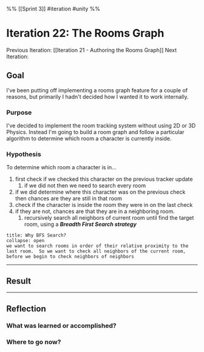 %%
[[Sprint 3]] #iteration #unity
%%
# Iteration 22: The Rooms Graph
Previous Iteration:  [[Iteration 21 - Authoring the Rooms Graph]]
Next Iteration: 


## Goal
I've been putting off implementing a rooms graph feature for a couple of reasons, but primarily I hadn't decided how I wanted it to work internally.

### Purpose
I've decided to implement the room tracking system without using 2D or 3D Physics.  Instead I'm going to build a room graph and follow a particular algorithm to determine which room a character is currently inside.

### Hypothesis

To determine which room a character is in...
1. first check if we checked this character on the previous tracker update
	1. if we did not then we need to search every room
2. if we did determine where this character was on the previous check then chances are they are still in that room
3. check if the character is inside the room they were in on the last check
4. if they are not, chances are that they are in a neighboring room.
	1. recursively search all neighbors of current room until find the target room, using a ***Breadth First Search strategy***

```ad-question
title: Why BFS Search?
collapse: open
we want to search rooms in order of their relative proximity to the last room.  So we want to check all neighbors of the current room, before we begin to check neighbors of neighbors
```


----
## Result





----
## Reflection



### What was learned or accomplished?


### Where to go now?

